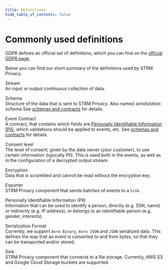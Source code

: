 ```yaml
---
title: Definitions
hide_table_of_contents: false
---
```


# Commonly used definitions

GDPR defines an official set of definitions, which you can find on the
[official GDPR page](https://gdpr-info.eu/art-4-gdpr/).

Below you can find our short summary of the definitions used by STRM
Privacy.

Stream  
An input or output continuous collection of data.

Schema  
Structure of the data that is sent to STRM Privacy. Also named
*serialization schema* See [schemas and
contracts](/concepts/schemas-and-contracts.md) for details.

Event Contract  
A contract, that contains which fields are [Personally Identifiable
Information (PII)](https://en.wikipedia.org/wiki/Personal_data), which
validations should be applied to events, etc. See [schemas and
contracts](/concepts/schemas-and-contracts.md) for details.

Consent level  
The level of consent, given by the data owner (your customer), to use
certain information (typically PII). This is used both in the events, as
well as in the configuration of a decrypted output stream.

Encryption  
Data that is scrambled and cannot be read without the encryption key.

Exporter  
STRM Privacy component that sends batches of events to a `Sink`.

Personally Identifiable Information (PII)  
Information that can be used to identify a person, directly (e.g. SSN,
name) or indirectly (e.g. IP address), or belongs to an identifiable
person (e.g. gender, interests).

Serialization Format  
Currently, we support `Avro Binary`, `Avro JSON` and `JSON` serialized
data. This defines the way that an event is converted to and from bytes,
so that they can be transported and/or stored.

Sink  
STRM Privacy component that connects to a file storage. Currently, AWS
S3 and Google Cloud Storage buckets are supported.
